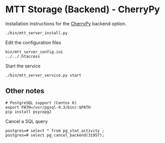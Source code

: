 # MTT Storage (Backend) - CherryPy

Installation instructions for the [CherryPy](http://www.cherrypy.org/) backend option.

```
./bin/mtt_server_install.py
```

Edit the configuration files
```
bin/mtt_server_config.ini
../../.htaccess

```

Start the service
```
./bin/mtt_server_service.py start
```


## Other notes
```
# PostgreSQL support (Centos 6)
export PATH=/usr/pgsql-9.3/bin/:$PATH
pip install psycopg2
```

Cancel a SQL query
```
postgres=# select * from pg_stat_activity ;
postgres=# select pg_cancel_backend(31957);
```